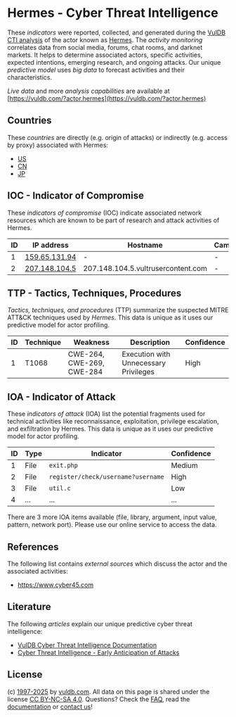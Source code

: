 # Hermes - Cyber Threat Intelligence

These _indicators_ were reported, collected, and generated during the [VulDB CTI analysis](https://vuldb.com/?kb.cti) of the actor known as [Hermes](https://vuldb.com/?actor.hermes). The _activity monitoring_ correlates data from social media, forums, chat rooms, and darknet markets. It helps to determine associated actors, specific activities, expected intentions, emerging research, and ongoing attacks. Our unique _predictive model_ uses _big data_ to forecast activities and their characteristics.

_Live data_ and more _analysis capabilities_ are available at [https://vuldb.com/?actor.hermes](https://vuldb.com/?actor.hermes)

## Countries

These _countries_ are directly (e.g. origin of attacks) or indirectly (e.g. access by proxy) associated with Hermes:

* [US](https://vuldb.com/?country.us)
* [CN](https://vuldb.com/?country.cn)
* [JP](https://vuldb.com/?country.jp)

## IOC - Indicator of Compromise

These _indicators of compromise_ (IOC) indicate associated network resources which are known to be part of research and attack activities of Hermes.

ID | IP address | Hostname | Campaign | Confidence
-- | ---------- | -------- | -------- | ----------
1 | [159.65.131.94](https://vuldb.com/?ip.159.65.131.94) | - | - | High
2 | [207.148.104.5](https://vuldb.com/?ip.207.148.104.5) | 207.148.104.5.vultrusercontent.com | - | Medium

## TTP - Tactics, Techniques, Procedures

_Tactics, techniques, and procedures_ (TTP) summarize the suspected MITRE ATT&CK techniques used by _Hermes_. This data is unique as it uses our predictive model for actor profiling.

ID | Technique | Weakness | Description | Confidence
-- | --------- | -------- | ----------- | ----------
1 | T1068 | CWE-264, CWE-269, CWE-284 | Execution with Unnecessary Privileges | High

## IOA - Indicator of Attack

These _indicators of attack_ (IOA) list the potential fragments used for technical activities like reconnaissance, exploitation, privilege escalation, and exfiltration by Hermes. This data is unique as it uses our predictive model for actor profiling.

ID | Type | Indicator | Confidence
-- | ---- | --------- | ----------
1 | File | `exit.php` | Medium
2 | File | `register/check/username?username` | High
3 | File | `util.c` | Low
4 | ... | ... | ...

There are 3 more IOA items available (file, library, argument, input value, pattern, network port). Please use our online service to access the data.

## References

The following list contains _external sources_ which discuss the actor and the associated activities:

* https://www.cyber45.com

## Literature

The following _articles_ explain our unique predictive cyber threat intelligence:

* [VulDB Cyber Threat Intelligence Documentation](https://vuldb.com/?kb.cti)
* [Cyber Threat Intelligence - Early Anticipation of Attacks](https://www.scip.ch/en/?labs.20201022)

## License

(c) [1997-2025](https://vuldb.com/?kb.changelog) by [vuldb.com](https://vuldb.com/?kb.about). All data on this page is shared under the license [CC BY-NC-SA 4.0](https://creativecommons.org/licenses/by-nc-sa/4.0/). Questions? Check the [FAQ](https://vuldb.com/?kb.faq), read the [documentation](https://vuldb.com/?kb) or [contact us](https://vuldb.com/?contact)!
